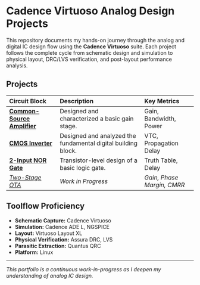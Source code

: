 # Cadence Virtuoso Analog Design Projects

This repository documents my hands-on journey through the analog and digital IC design flow using the **Cadence Virtuoso** suite. Each project follows the complete cycle from schematic design and simulation to physical layout, DRC/LVS verification, and post-layout performance analysis.

## Projects

| Circuit Block | Description | Key Metrics |
| :--- | :--- | :--- |
| [**Common-Source Amplifier**](./Common_Source_Amplifier/) | Designed and characterized a basic gain stage. | Gain, Bandwidth, Power |
| [**CMOS Inverter**](./CMOS_Inverter/) | Designed and analyzed the fundamental digital building block. | VTC, Propagation Delay |
| [**2-Input NOR Gate**](./NOR_Gate/) | Transistor-level design of a basic logic gate. | Truth Table, Delay |
| *[Two-Stage OTA](./Two-Stage_OTA/)* | *Work in Progress* | *Gain, Phase Margin, CMRR* |

## Toolflow Proficiency
- **Schematic Capture:** Cadence Virtuoso
- **Simulation:** Cadence ADE L, NGSPICE
- **Layout:** Virtuoso Layout XL
- **Physical Verification:** Assura DRC, LVS
- **Parasitic Extraction:** Quantus QRC
- **Platform:** Linux

---
*This portfolio is a continuous work-in-progress as I deepen my understanding of analog IC design.*
